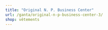 ```yaml
---
title: "Original N. P. Business Center"
url: /ganta/original-n-p-business-center-3/
shop: vêtements
---
```

